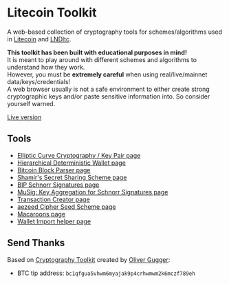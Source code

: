 # Litecoin Toolkit

A web-based collection of cryptography tools for schemes/algorithms used in
[Litecoin](https://github.com/litecoin-project/litecoin) and [LNDltc](https://github.com/ltcsuite/lnd).

**This toolkit has been built with educational purposes in mind!**  
It is meant to play around with different schemes and algorithms to understand how they work.  
However, you must be **extremely careful** when using real/live/mainnet data/keys/credentials!  
A web browser usually is not a safe environment to either create strong cryptographic keys and/or
paste sensitive information into. So consider yourself warned.

[Live version](https://litecoin-foundation.github.io/litecoin-toolkit/)

## Tools

- [Elliptic Curve Cryptography / Key Pair page](https://litecoin-foundation.github.io/litecoin-toolkit/#!/ecc)
- [Hierarchical Deterministic Wallet page](https://litecoin-foundation.github.io/litecoin-toolkit/#!/hd-wallet)
- [Bitcoin Block Parser page](https://litecoin-foundation.github.io/litecoin-toolkit/#!/bitcoin-block)
- [Shamir's Secret Sharing Scheme page](https://litecoin-foundation.github.io/litecoin-toolkit/#!/shamir-secret-sharing)
- [BIP Schnorr Signatures page](https://litecoin-foundation.github.io/litecoin-toolkit/#!/schnorr)
- [MuSig: Key Aggregation for Schnorr Signatures page](https://litecoin-foundation.github.io/litecoin-toolkit/#!/mu-sig)
- [Transaction Creator page](https://litecoin-foundation.github.io/litecoin-toolkit/#!/transaction-creator)
- [aezeed Cipher Seed Scheme page](https://litecoin-foundation.github.io/litecoin-toolkit/#!/aezeed)
- [Macaroons page](https://litecoin-foundation.github.io/litecoin-toolkit/#!/macaroon)
- [Wallet Import helper page](https://litecoin-foundation.github.io/litecoin-toolkit/#!/wallet-import)

## Send Thanks

Based on [Cryptography Toolkit](https://github.com/guggero/cryptography-toolkit) created by [Oliver Gugger](https://github.com/guggero):

- BTC tip address: `bc1qfgua5vhwm6myajak9p4crhwmwm2k6mczf789eh`
